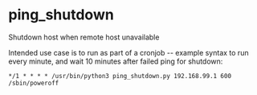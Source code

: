 # ping_shutdown
Shutdown host when remote host unavailable

Intended use case is to run as part of a cronjob -- example syntax to run every minute, and wait 10 minutes after failed ping for shutdown:
```
*/1 * * * * /usr/bin/python3 ping_shutdown.py 192.168.99.1 600 /sbin/poweroff
```